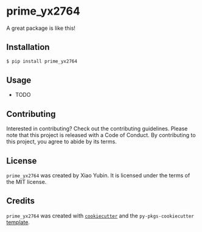 # prime_yx2764

A great package is like this!

## Installation

```bash
$ pip install prime_yx2764
```

## Usage

- TODO

## Contributing

Interested in contributing? Check out the contributing guidelines. Please note that this project is released with a Code of Conduct. By contributing to this project, you agree to abide by its terms.

## License

`prime_yx2764` was created by Xiao Yubin. It is licensed under the terms of the MIT license.

## Credits

`prime_yx2764` was created with [`cookiecutter`](https://cookiecutter.readthedocs.io/en/latest/) and the `py-pkgs-cookiecutter` [template](https://github.com/py-pkgs/py-pkgs-cookiecutter).
